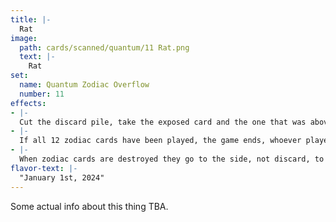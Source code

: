 ```yaml
---
title: |-
  Rat
image: 
  path: cards/scanned/quantum/11 Rat.png
  text: |-
    Rat
set:
  name: Quantum Zodiac Overflow
  number: 11
effects: 
- |-
  Cut the discard pile, take the exposed card and the one that was above it.
- |-
  If all 12 zodiac cards have been played, the game ends, whoever played the most wins, 6-6 ends as a tie.
- |-
  When zodiac cards are destroyed they go to the side, not discard, to be counted at the end.
flavor-text: |-
  "January 1st, 2024"
---
```

Some actual info about this thing TBA.
